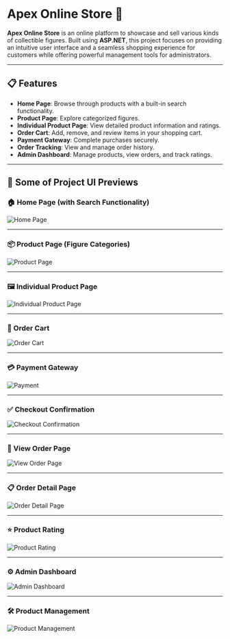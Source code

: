 # Apex Online Store 🛒

**Apex Online Store** is an online platform to showcase and sell various kinds of collectible figures. Built using **ASP.NET**, this project focuses on providing an intuitive user interface and a seamless shopping experience for customers while offering powerful management tools for administrators.

---

## 📋 Features
- **Home Page**: Browse through products with a built-in search functionality.
- **Product Page**: Explore categorized figures.
- **Individual Product Page**: View detailed product information and ratings.
- **Order Cart**: Add, remove, and review items in your shopping cart.
- **Payment Gateway**: Complete purchases securely.
- **Order Tracking**: View and manage order history.
- **Admin Dashboard**: Manage products, view orders, and track ratings.

---

## 📂 Some of Project UI Previews

### 🏠 Home Page (with Search Functionality)
![Home Page](https://github.com/user-attachments/assets/df1d8782-031a-419a-9fc6-36c99a0cf78d)

---

### 📦 Product Page (Figure Categories)
![Product Page](https://github.com/user-attachments/assets/5ce86185-836b-4c75-8e6a-7370c2921538)

---

### 🖼️ Individual Product Page
![Individual Product Page](https://github.com/user-attachments/assets/66baa288-d926-4b8b-b662-4176ae7ec593)

---

### 🛒 Order Cart
![Order Cart](https://github.com/user-attachments/assets/b88afa5d-865a-4788-be18-a8839490bbc2)

---

### 💳 Payment Gateway
![Payment](https://github.com/user-attachments/assets/166fd946-ccd7-439d-a3b0-b49577036599)

---

### ✅ Checkout Confirmation
![Checkout Confirmation](https://github.com/user-attachments/assets/b57b4836-6ec7-4a08-808d-aaf702ebf381)

---

### 📄 View Order Page
![View Order Page](https://github.com/user-attachments/assets/5e658b19-e3d4-49e3-b4fe-ea353a0f87ff)

---

### 📋 Order Detail Page
![Order Detail Page](https://github.com/user-attachments/assets/5cbde9a1-2110-4a1e-98a9-9ad687f7ef70)

---

### ⭐ Product Rating
![Product Rating](https://github.com/user-attachments/assets/bd57f3f9-cf37-49f9-b72c-d9ecd7c9453a)

---

### ⚙️ Admin Dashboard
![Admin Dashboard](https://github.com/user-attachments/assets/20b898b8-b737-4f45-a411-eadcbef8b66f)

---

### 🛠️ Product Management
![Product Management](https://github.com/user-attachments/assets/e9c84480-8db0-45c2-98d2-88310c0d8297)
